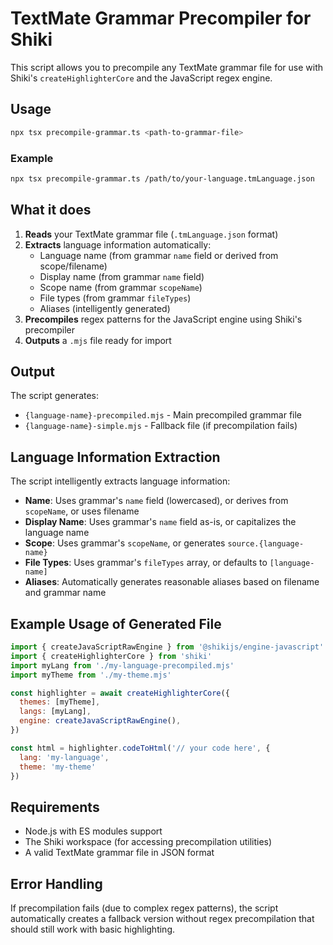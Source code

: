 # TextMate Grammar Precompiler for Shiki

This script allows you to precompile any TextMate grammar file for use with Shiki's `createHighlighterCore` and the JavaScript regex engine.

## Usage

```bash
npx tsx precompile-grammar.ts <path-to-grammar-file>
```

### Example

```bash
npx tsx precompile-grammar.ts /path/to/your-language.tmLanguage.json
```

## What it does

1. **Reads** your TextMate grammar file (`.tmLanguage.json` format)
2. **Extracts** language information automatically:
   - Language name (from grammar `name` field or derived from scope/filename)
   - Display name (from grammar `name` field)
   - Scope name (from grammar `scopeName`)
   - File types (from grammar `fileTypes`)
   - Aliases (intelligently generated)
3. **Precompiles** regex patterns for the JavaScript engine using Shiki's precompiler
4. **Outputs** a `.mjs` file ready for import

## Output

The script generates:

- `{language-name}-precompiled.mjs` - Main precompiled grammar file
- `{language-name}-simple.mjs` - Fallback file (if precompilation fails)

## Language Information Extraction

The script intelligently extracts language information:

- **Name**: Uses grammar's `name` field (lowercased), or derives from `scopeName`, or uses filename
- **Display Name**: Uses grammar's `name` field as-is, or capitalizes the language name
- **Scope**: Uses grammar's `scopeName`, or generates `source.{language-name}`
- **File Types**: Uses grammar's `fileTypes` array, or defaults to `[language-name]`
- **Aliases**: Automatically generates reasonable aliases based on filename and grammar name

## Example Usage of Generated File

```javascript
import { createJavaScriptRawEngine } from '@shikijs/engine-javascript'
import { createHighlighterCore } from 'shiki'
import myLang from './my-language-precompiled.mjs'
import myTheme from './my-theme.mjs'

const highlighter = await createHighlighterCore({
  themes: [myTheme],
  langs: [myLang],
  engine: createJavaScriptRawEngine(),
})

const html = highlighter.codeToHtml('// your code here', {
  lang: 'my-language',
  theme: 'my-theme'
})
```

## Requirements

- Node.js with ES modules support
- The Shiki workspace (for accessing precompilation utilities)
- A valid TextMate grammar file in JSON format

## Error Handling

If precompilation fails (due to complex regex patterns), the script automatically creates a fallback version without regex precompilation that should still work with basic highlighting.
